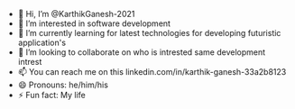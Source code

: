 - 👋 Hi, I’m @KarthikGanesh-2021
- 👀 I’m interested in software development
- 🌱 I’m currently learning for latest technologies for developing futuristic application's
- 💞️ I’m looking to collaborate on who is intrested same development intrest
- 📫 You can reach me on this linkedin.com/in/karthik-ganesh-33a2b8123
- 😄 Pronouns: he/him/his
- ⚡ Fun fact: My life

<!---
KarthikGanesh-2021/KarthikGanesh-2021 is a ✨ special ✨ repository because its `README.md` (this file) appears on your GitHub profile.
You can click the Preview link to take a look at your changes.
--->
